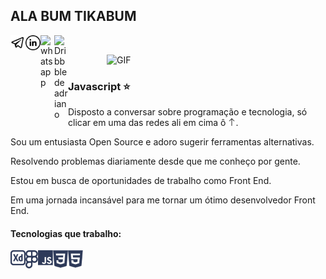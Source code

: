 ## ALA BUM TIKABUM

<a href="https://t.me/tadebrinkadriano">
  <img align="left" alt="telegram" width="24px" src="https://github.com/VamoCodar/VamoCodar/blob/main/image%202.png?raw=true" />
</a>

<a href="https://www.linkedin.com/in/4driano/">
  <img align="left" alt="Linkedin de adriano" width="24px" src="https://github.com/VamoCodar/VamoCodar/blob/main/linkedin-outline.png?raw=true" />
</a>

<a href="https://api.whatsapp.com/send?phone=5531998506206&text=ola%2C%20encontrei%20voc%C3%AA%20no%20github%20!!!">
  <img align="left" alt="whatsapp" width="22px" src="https://cdn.jsdelivr.net/npm/simple-icons@v3/icons/whatsapp.svg" />
</a>

<a href="https://dribbble.com/semnexo">
  <img align="left" alt="Dribbble de adriano" width="22px" src="https://cdn.jsdelivr.net/npm/simple-icons@v3/icons/dribbble.svg" />
</a>


&nbsp;



<img align="right" width="350px" alt="GIF" src="https://media.giphy.com/media/13HgwGsXF0aiGY/giphy.gif"  /> 


&nbsp;


### Javascript   ⭐️
Disposto a conversar sobre programação e tecnologia, só clicar em uma das redes ali em cima ô  <img  alt="seta" width="12px" src="https://github.com/VamoCodar/VamoCodar/blob/main/eff411f228d9f15fe132d326790b83e2.png?raw=true" />.

<p>Sou um entusiasta Open Source e adoro sugerir ferramentas alternativas.<br></p>
<p>Resolvendo problemas diariamente desde que me conheço por gente.<br></p>
<p>Estou em busca de oportunidades de trabalho como Front End.<br></p>
<p>Em uma jornada incansável para me tornar um ótimo desenvolvedor Front End.<br></p>


#### Tecnologias que trabalho:  

<img align="left" alt="adobe xd"  width="24px"  src="https://raw.githubusercontent.com/VamoCodar/VamoCodar/65bf0fe3b3a8cf0b896916696ae0c75157debb4e/Adobe_XD.svg" />
<img align="left" alt="figma"  width="20px"  src="https://raw.githubusercontent.com/VamoCodar/VamoCodar/4fa3b2ba7a5c2e8e9aaf23d86785b72517dbac5d/Figma.svg" />
<img align="left" alt="javascript"  width="24px"  src="https://raw.githubusercontent.com/VamoCodar/VamoCodar/4fa3b2ba7a5c2e8e9aaf23d86785b72517dbac5d/javascript.svg" />
<img align="left" alt="css3"  width="24px"  src="https://raw.githubusercontent.com/VamoCodar/VamoCodar/4fa3b2ba7a5c2e8e9aaf23d86785b72517dbac5d/css3.svg" />
<img align="left" alt="html5"  width="24px"  src="https://raw.githubusercontent.com/VamoCodar/VamoCodar/4fa3b2ba7a5c2e8e9aaf23d86785b72517dbac5d/html5.svg" />



